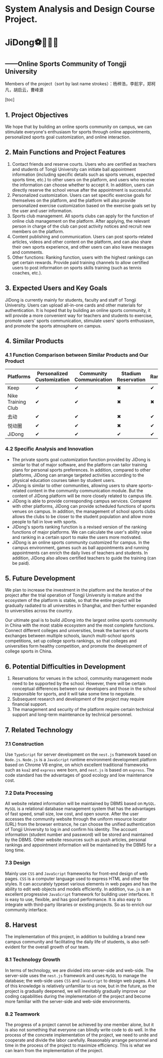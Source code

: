 # System Analysis and Design Course Project.
# JiDong⚽🏀🏈🏐

## ——Online Sports Community of Tongji University

Members of the project（sort by last name strokes）：杨梓浩，李航宇，郑柯凡，胡启云，曹峰源

[toc]

## 1. Project Objectives

We hope that by building an online sports community on campus, we can stimulate everyone's enthusiasm for sports through online appointments, personalized sports goal customization, and online interaction.

## 2. Main Functions and Project Features

1. Contact friends and reserve courts. Users who are certified as teachers and students of Tongji University can initiate ball appointment information (including specific details such as sports venues, expected sports time, etc.) to other users on the platform, and users who receive the information can choose whether to accept it. In addition, users can directly reserve the school venue after the appointment is successful.
2. Personalized customization. Users can set specific exercise goals for themselves on the platform, and the platform will also provide personalized exercise customization based on the exercise goals set by the user and user information.
3. Sports club management. All sports clubs can apply for the function of online club management on the platform. After applying, the relevant person in charge of the club can post activity notices and recruit new members on the platform.
4. Content publishing and communication. Users can post sports-related articles, videos and other content on the platform, and can also share their own sports experience, and other users can also leave messages and comments.
5. Other functions: Ranking function, users with the highest rankings can get certain rewards. Provide paid training channels to allow certified users to post information on sports skills training (such as tennis coaches, etc.).

## 3. Expected Users and Key Goals

JiDong is currently mainly for students, faculty and staff of Tongji University. Users can upload all-in-one cards and other materials for authentication. It is hoped that by building an online sports community, it will provide a more convenient way for teachers and students to exercise, promote users' sports communication, stimulate users' sports enthusiasm, and promote the sports atmosphere on campus.

## 4. Similar Products

### 4.1 Function Comparison between Similar Products and Our Product

| Platforms          | Personalized Customization | Community Communication | Stadium Reservation | Ranking | For Campus |
| :----------------- | -------------------------- | ----------------------- | ------------------- | ------- | ---------- |
| Keep               | ✔                          | ✔                       | ✖                   | ✔       | ✖          |
| Nike Training Club | ✔                          | ✔                       | ✖                   | ✖       | ✖          |
| 去动               | ✔                          | ✔                       | ✖                   | ✔       | ✖          |
| 悦动圈             | ✔                          | ✔                       | ✖                   | ✔       | ✖          |
| JiDong             | ✔                          | ✔                       | ✔                   | ✔       | ✔          |

### 4.2 Specific Analysis and Innovation

- The private sports goal customization function provided by JiDong is similar to that of major software, and the platform can tailor training plans for personal sports preferences. In addition, compared to other platforms, JiDong can arrange targeted activities according to the physical education courses taken by student users.
- JiDong is similar to other communities, allowing users to share sports-related content in the community communication module. But the content of JiDong platform will be more closely related to campus life.
- JiDong is able to provide corresponding campus services. Compared with other platforms, JiDong can provide scheduled functions of sports venues on campus. In addition, the management of school sports clubs allows the clubs to be closer to the student population and allow more people to fall in love with sports.
- JiDong's sports ranking function is a revised version of the ranking functions of major platforms. We can calculate the user's ability value and ranking in a certain sport to make the users more motivated.
- JiDong is an online sports community customized for campus. In the campus environment, games such as ball appointments and running appointments can enrich the daily lives of teachers and students. In addition, JiDong also allows certified teachers to guide the training (can be paid).

## 5. Future Development

We plan to increase the investment in the platform and the iteration of the project after the trial operation of Tongji University is mature and the ecosystem of the platform is stable, so that the entire project will be gradually radiated to all universities in Shanghai, and then further expanded to universities across the country.

Our ultimate goal is to build JiDong into the largest online sports community in China with the most stable ecosystem and the most complete functions. Connect different colleges and universities, break the barriers of sports exchanges between multiple schools, launch multi-school sports competitions, set up college sports rankings, so that colleges and universities form healthy competition, and promote the development of college sports in China.

## 6. Potential Difficulties in Development

1. Reservations for venues in the school, community management mode need to be supported by the school. However, there will be certain conceptual differences between our developers and those in the school responsible for sports, and it will take some time to negotiate.
2. Subsequent research and development of the project may require financial support.
3. The management and security of the platform require certain technical support and long-term maintenance by technical personnel.

## 7. Related Technology

### 7.1 Construction

Use `TypeScript` for server development on the `nest.js` framework based on `Node.js`. `Node.js` is a `JavaScript` runtime environment development platform based on Chrome V8 engine, on which excellent traditional frameworks such as `koa2` and `express` were born, and `nest.js` is based on `express`. The code standard has the advantages of good ecology and low maintenance cost.

### 7.2 Data Processing

All website related information will be maintained by DBMS based on `MySQL`. `MySQL` is a relational database management system that has the advantages of fast speed, small size, low cost, and open source. After the user accesses the community website through the uniform resource locator (URL) from the browser entrance, he can choose the unified authentication of Tongji University to log in and confirm his identity. The account information (student number and password) will be stored and maintained by the DBMS. Other website resources such as push articles, personal rankings and appointment information will be maintained by the DBMS for a long time.

### 7.3 Design

Mainly use `CSS` and `JavaScript` frameworks for front-end design of web pages. `CSS` is a computer language used to express HTML and other file styles. It can accurately typeset various elements in web pages and has the ability to edit web objects and models efficiently. In addition, `Vue.js` is an excellent progressive `JavaScript` framework for building user interfaces. It is easy to use, flexible, and has good performance. It is also easy to integrate with third-party libraries or existing projects. So as to enrich our community interface.

## 8. Harvest

The implementation of this project, in addition to building a brand new campus community and facilitating the daily life of students, is also self-evident for the overall growth of our team.

### 8.1 Technology Growth

In terms of technology, we are divided into server-side and web-side. The server-side uses the `nest.js` framework and uses `MySQL` to manage the database; the web-side uses `CSS` and `JavaScript` to design web pages. A lot of this knowledge is relatively unfamiliar to us now, but in the future, as the project is gradually deepened, we will inevitably gradually improve our coding capabilities during the implementation of the project and become more familiar with the server-side and web-side environments.

### 8.2 Teamwork

The progress of a project cannot be achieved by one member alone, but it is also not something that everyone can blindly write code to do well. In the process of the concrete implementation of the project, we need to unite and cooperate and divide the labor carefully. Reasonably arrange personnel and time in the process of the project to maximize efficiency. This is what we can learn from the implementation of the project.